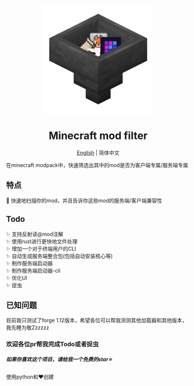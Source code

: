 <p align="center">
    <img src="./icon.png">
</p>

<h1 align="center">Minecraft mod filter</h1>
<p align="center"><a href="https://github.com/xy-cloud-cn/minecraft-mod-filter/blob/master/README.md">English</a> | 简体中文</p>

在minecraft modpack中，快速筛选出其中的mod是否为客户端专属/服务端专属
## 特点
👻 快速地扫描你的mod，并且告诉你这些mod的服务端/客户端兼容性
## Todo
✨ 支持反射读@mod注解  
✨ 使用rust进行更快地文件处理  
✨ 增加一个对于终端用户的CLI  
✨ 自动生成服务端整合包(包括自动安装核心等)  
✨ 制作服务端启动器  
✨ 制作服务端启动器-cli  
✨ 优化UI  
✨ 捉虫  
## 已知问题
目前我只测试了forge 1.12版本，希望各位可以帮我测测其他加载器和其他版本，我先睡为敬Zzzzzz
### 欢迎各位pr帮我完成Todo或者捉虫
##### 如果你喜欢这个项目，请给我一个免费的star⭐

使用python和❤️创建
